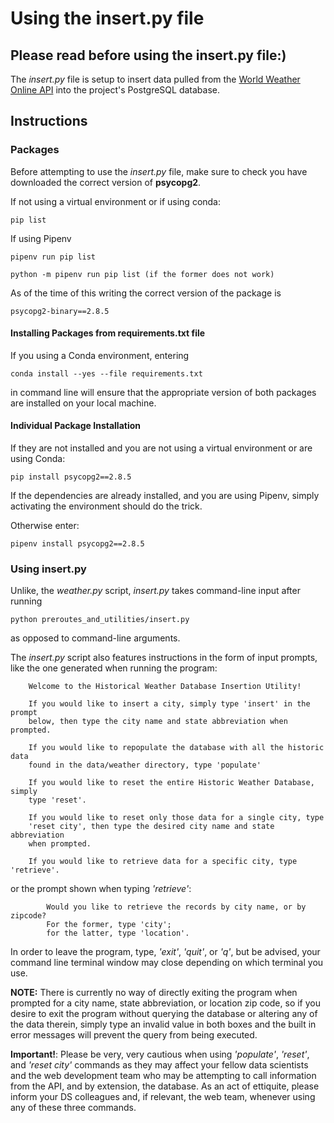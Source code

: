 # Using the insert.py file

## Please read before using the insert.py file:)

The *insert.py* file is setup to insert data pulled from the [World Weather Online API](https://www.worldweatheronline.com/developer/) into the project's PostgreSQL database.

## Instructions

### Packages

Before attempting to use the *insert.py* file, make sure to check you have downloaded the correct version of **psycopg2**.

If not using a virtual environment or if using conda:
```
pip list
```

If using Pipenv

```
pipenv run pip list

python -m pipenv run pip list (if the former does not work)
```

As of the time of this writing the correct version of the package is

```
psycopg2-binary==2.8.5
```

#### Installing Packages from requirements.txt file

If you using a Conda environment, entering

```
conda install --yes --file requirements.txt
```

in command line will ensure that the appropriate version of both packages
are installed on your local machine.

#### Individual Package Installation

If they are not installed and you are not using a virtual environment or are using Conda:
```
pip install psycopg2==2.8.5
```

If the dependencies are already installed, and you are using Pipenv, simply activating the environment should do the trick.

Otherwise enter:

```
pipenv install psycopg2==2.8.5
```

### Using insert.py

Unlike, the *weather.py* script, *insert.py* takes command-line input after running

```
python preroutes_and_utilities/insert.py
```

as opposed to command-line arguments.

The *insert.py* script also features instructions in the form of input prompts, like the one generated when running the program:

```
    Welcome to the Historical Weather Database Insertion Utility!

    If you would like to insert a city, simply type 'insert' in the prompt
    below, then type the city name and state abbreviation when prompted.

    If you would like to repopulate the database with all the historic data
    found in the data/weather directory, type 'populate'

    If you would like to reset the entire Historic Weather Database, simply
    type 'reset'.

    If you would like to reset only those data for a single city, type
    'reset city', then type the desired city name and state abbreviation
    when prompted.

    If you would like to retrieve data for a specific city, type 'retrieve'.
```

or the prompt shown when typing *'retrieve'*:

```
        Would you like to retrieve the records by city name, or by zipcode?
        For the former, type 'city';
        for the latter, type 'location'.
```

In order to leave the program, type, *'exit'*, *'quit'*, or  *'q'*, but be advised, your command line terminal window may close depending on which terminal you use.

**NOTE:** There is currently no way of directly exiting the program when prompted for a city name, state abbreviation, or location zip code, so if you desire to exit the program without querying the database or altering any of the data therein, simply type an invalid value in both boxes and the built in error messages will prevent the query from being executed.

**Important!**: Please be very, very cautious when using *'populate'*, *'reset'*, and  *'reset city'* commands as they may affect your fellow data scientists and the web development team who may be attempting to call information from the API, and by extension, the database. As an act of ettiquite, please inform your DS colleagues and, if relevant, the web team, whenever using any of these three commands.